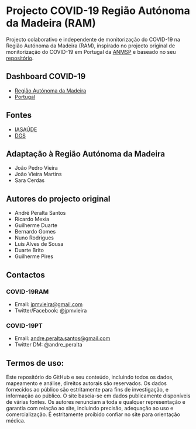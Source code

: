 # Projecto COVID-19 Região Autónoma da Madeira (RAM)
Projecto colaborativo e independente de monitorização do COVID-19 na Região Autónoma da Madeira (RAM), inspirado no projecto original de monitorização do COVID-19 em Portugal da [ANMSP](https://www.anmsp.pt/covid19) e baseado no seu [repositório](https://github.com/aperaltasantos/covid_pt).   

## Dashboard COVID-19
- [Região Autónoma da Madeira](https://jpmvieira.github.io/covid_ram/)
- [Portugal](https://aperaltasantos.github.io/covid_pt/)

## Fontes 
- [IASAÚDE](https://www.covidmadeira.pt)
- [DGS](http://covid-19.min-saude.pt)

## Adaptação à Região Autónoma da Madeira
- João Pedro Vieira
- João Vieira Martins
- Sara Cerdas

## Autores do projecto original
- André Peralta Santos
- Ricardo Mexia
- Guilherme Duarte
- Bernardo Gomes
- Nuno Rodrigues
- Luís Alves de Sousa
- Duarte Brito
- Guilherme Pires

## Contactos
### COVID-19RAM
- Email: jpmvieira@gmail.com
- Twitter/Facebook: @jpmvieira

### COVID-19PT
- Email: andre.peralta.santos@gmail.com
- Twitter DM: @andre_peralta

## Termos de uso:
Este repositório do GitHub e seu conteúdo, incluindo todos os dados, mapeamento e análise, direitos autorais são reservados. Os dados fornecidos ao público são estritamente para fins de investigação, e informação ao público. O site baseia-se em dados publicamente disponíveis de várias fontes. Os autores renunciam a toda e qualquer representação e garantia com relação ao site, incluindo precisão, adequação ao uso e comercialização. É estritamente proibido confiar no site para orientação médica.
